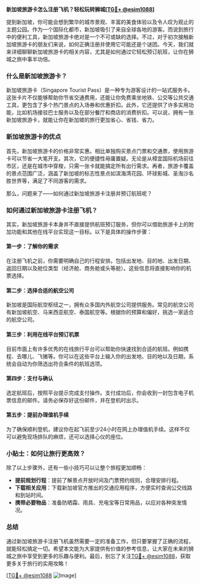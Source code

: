 **新加坡旅游卡怎么注册飞机？轻松玩转狮城[[TG💪+ @esim1088](https://t.me/s/esim1088)]**

提到新加坡，你可能会想到繁华的城市景观、丰富的美食体验以及令人叹为观止的主题公园。作为一个国际化都市，新加坡吸引了来自全球各地的游客。而说到旅行中的便利工具，新加坡旅游卡绝对是一个不可或缺的选择。不过，对于初次接触新加坡旅游卡的朋友们来说，如何正确注册并使用它可能还是个谜团。今天，我们就来详细聊聊新加坡旅游卡的相关内容，尤其是如何通过它轻松预订航班，让你在狮城之旅中事半功倍。

### 什么是新加坡旅游卡？

新加坡旅游卡（Singapore Tourist Pass）是一种专为游客设计的一站式服务卡。这张卡片不仅能够帮助你节省交通费用，还能让你免费乘坐地铁、公交等公共交通工具，更包含了多个热门景点的入场券和优惠折扣。此外，它还提供了许多实用功能，比如机场接驳巴士服务以及在部分餐厅和商店的消费折扣。可以说，拥有一张新加坡旅游卡，就能让你在新加坡的旅行更加省心、省钱、省力。

### 新加坡旅游卡的优点

首先，新加坡旅游卡的价格非常实惠。相比单独购买景点门票和交通票，使用旅游卡可以节省一大笔开支。其次，它的便捷性毋庸置疑。无论是从樟宜国际机场前往市区，还是在城市中穿梭，只需一张卡就能搞定所有出行需求。再者，旅游卡覆盖的景点范围广泛，涵盖了新加坡的标志性景点如滨海湾花园、环球影城、圣淘沙名胜世界等，满足了不同游客的需求。

那么，问题来了——如何通过新加坡旅游卡注册并预订航班呢？

### 如何通过新加坡旅游卡注册飞机？

其实，新加坡旅游卡本身并不直接提供航班预订服务，但你可以借助旅游卡上的附加功能和其他在线平台实现这一目标。以下是具体的操作步骤：

#### 第一步：了解你的需求
在注册飞机之前，你需要明确自己的行程安排。包括出发地、目的地、出发日期、返回日期以及舱位类型（经济舱、商务舱或头等舱）。这些信息将直接影响你的机票选择。

#### 第二步：选择合适的航空公司
新加坡是国际航空枢纽之一，拥有众多国内外航空公司提供服务。常见的航空公司有新加坡航空、马来西亚航空、泰国航空等。根据你的预算和偏好，挑选一家适合的航空公司。

#### 第三步：利用在线平台预订机票
目前市面上有许多优秀的在线旅行平台可以帮助你快速找到合适的航班。例如携程、去哪儿、飞猪等。你可以在这些平台上输入你的出发地、目的地以及日期，系统会自动为你筛选出符合条件的航班选项。

#### 第四步：支付与确认
选定航班后，按照平台提示完成支付操作。支付成功后，你会收到一封包含电子机票信息的邮件。请务必保存好这份邮件，并在登机时出示。

#### 第五步：提前办理值机手续
为了确保顺利登机，建议你在起飞前至少24小时在网上办理值机手续。这样不仅可以避免现场排队的麻烦，还可以选择心仪的座位。

### 小贴士：如何让旅行更高效？

除了以上步骤外，还有一些小技巧可以让整个旅程更加顺畅：

- **提前规划行程**：提前了解景点开放时间及门票预约规则，合理安排行程。
- **下载相关应用**：下载新加坡官方推出的交通应用程序，方便实时查询公交线路和到站时间。
- **携带必要物品**：准备防晒霜、雨具、充电宝等日常用品，以应对各种突发情况。

### 总结

通过新加坡旅游卡注册飞机虽然需要一定的准备工作，但只要掌握了正确的流程，就能轻松搞定一切。希望本文能为大家提供有价值的参考信息，让大家在未来的狮城之旅中享受到更多的乐趣与便利。最后，别忘了关注[TG💪+ @esim1088](https://t.me/s/esim1088)，获取更多关于旅行的实用攻略！

[[TG💪+ @esim1088](https://t.me/s/esim1088) ![Image](https://i.postimg.cc/4NQfJmqS/Snipaste-2025-05-13-00-14-12.png)]